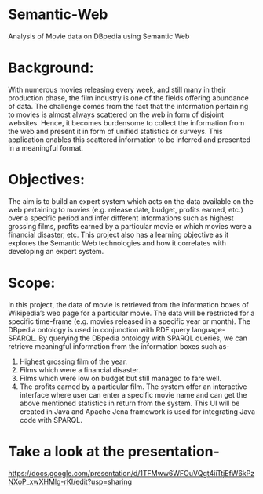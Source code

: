 # Semantic-Web
Analysis of Movie data on DBpedia using Semantic Web
# Background: 
With numerous movies releasing every week, and still many in their production phase, the film industry is one of the fields offering abundance of data. The challenge comes from the fact that the information pertaining to movies is almost always scattered on the web in form of disjoint websites. Hence, it becomes burdensome to collect the information from the web and present it in form of unified statistics or surveys. This application enables this scattered information to be inferred and presented in a meaningful format.
# Objectives: 
The aim is to build an expert system which acts on the data available on the web pertaining to movies (e.g. release date, budget, profits earned, etc.) over a specific period and infer different informations such as highest grossing films, profits earned by a particular movie or which movies were a financial disaster, etc. This project also has a learning objective as it explores the Semantic Web technologies and how it correlates with developing an expert system.	 	
# Scope: 
In this project, the data of movie is retrieved from the information boxes of Wikipedia’s web page for a particular movie. The data will be restricted for a specific time-frame (e.g. movies released in a specific year or month). The DBpedia ontology is used in conjunction with RDF query language- SPARQL.
By querying the DBpedia ontology with SPARQL queries, we can retrieve meaningful information from the information boxes such as- 
1. Highest grossing film of the year.
2. Films which were a financial disaster.
3. Films which were low on budget but still managed to fare well.
4. The profits earned by a particular film.
The system offer an interactive interface where user can enter a specific movie name and can get the above mentioned statistics in return from the system. This UI will be created in Java and Apache Jena framework is used for integrating Java code with SPARQL.
# Take a look at the presentation-
https://docs.google.com/presentation/d/1TFMww6WFOuVQgt4iiTtjEfW6kPzNXoP_xwXHMlg-rKI/edit?usp=sharing 
